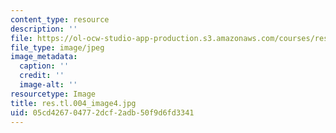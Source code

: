```yaml
---
content_type: resource
description: ''
file: https://ol-ocw-studio-app-production.s3.amazonaws.com/courses/res-tll-004-stem-concept-videos-fall-2013/05cd426704772dcf2adb50f9d6fd3341_res.tl.004_image4.jpg
file_type: image/jpeg
image_metadata:
  caption: ''
  credit: ''
  image-alt: ''
resourcetype: Image
title: res.tl.004_image4.jpg
uid: 05cd4267-0477-2dcf-2adb-50f9d6fd3341
---
```

